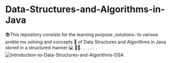 # Data-Structures-and-Algorithms-in-Java
📚This repository consists  for the learning purpose ,solutions💡to various proble ms  solving  and concepts 📖 of Data Structures and Algorithms in Java stored in a structured manner.💻 👨‍💻. . . . . . . 
![Introduction-to-Data-Structures-and-Algorithms-DSA](https://user-images.githubusercontent.com/74487708/204103269-2b964b33-ac7a-4c52-96e2-5940121ed97c.png)
